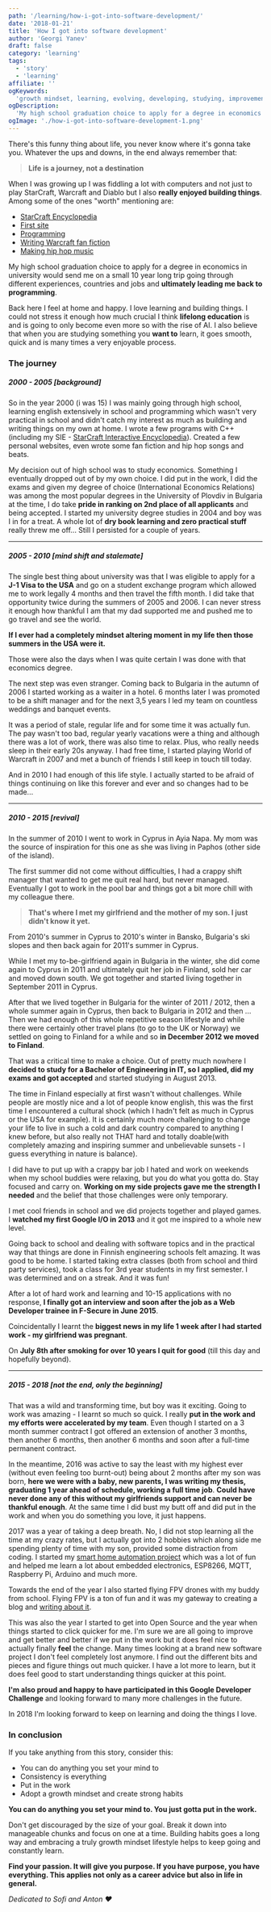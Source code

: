 ```yaml
---
path: '/learning/how-i-got-into-software-development/'
date: '2018-01-21'
title: 'How I got into software development'
author: 'Georgi Yanev'
draft: false
category: 'learning'
tags:
  - 'story'
  - 'learning'
affiliate: ''
ogKeywords:
  'growth mindset, learning, evolving, developing, studying, improvement, goal list, progress, taking a look back, looking ahead, 2018, contribute to open source, google developer challenge scholarship, web dev, smart home automation, passion, grow, github, constant learning, life-long learning, story, journey, life, experience'
ogDescription:
  'My high school graduation choice to apply for a degree in economics in university would send me on a small 10 year long trip going through different experiences, countries and jobs and ultimately leading me back to programming.'
ogImage: './how-i-got-into-software-development-1.png'
---
```


There's this funny thing about life, you never know where it's gonna take you. Whatever the ups and downs, in the end always remember that:

> **Life is a journey, not a destination**

When I was growing up I was fiddling a lot with computers and not just to play StarCraft, Warcraft and Diablo but I also **really enjoyed building things**. Among some of the ones "worth" mentioning are:

- [StarCraft Encyclopedia][2]
- [First site][1]
- [Programming][1]
- [Writing Warcraft fan fiction][3]
- [Making hip hop music][4]

My high school graduation choice to apply for a degree in economics in university would send me on a small 10 year long trip going through different experiences, countries and jobs and **ultimately leading me back to programming**.

Back here I feel at home and happy. I love learning and building things. I could not stress it enough how much crucial I think **lifelong education** is and is going to only become even more so with the rise of AI. I also believe that when you are studying something you **want to** learn, it goes smooth, quick and is many times a very enjoyable process.

### The journey

##### 2000 - 2005 [background]

So in the year 2000 (i was 15) I was mainly going through high school, learning english extensively in school and programming which wasn't very practical in school and didn't catch my interest as much as building and writing things on my own at home.
I wrote a few programs with C++ (including my SIE - [StarCraft Interactive Encyclopedia][5]). Created a few personal websites, even wrote some fan fiction and hip hop songs and beats.

My decision out of high school was to study economics. Something I eventually dropped out of by my own choice. I did put in the work, I did the exams and given my degree of choice (International Economics Relations) was among the most popular degrees in the University of Plovdiv in Bulgaria at the time, I do take **pride in ranking on 2nd place of all applicants** and being accepted. I started my university degree studies in 2004 and boy was I in for a treat. A whole lot of **dry book learning and zero practical stuff** really threw me off... Still I persisted for a couple of years.

---

##### 2005 - 2010 [mind shift and stalemate]

The single best thing about university was that I was eligible to apply for a **J-1 Visa to the USA** and go on a student exchange program which allowed me to work legally 4 months and then travel the fifth month. I did take that opportunity twice during the summers of 2005 and 2006. I can never stress it enough how thankful I am that my dad supported me and pushed me to go travel and see the world.

**If I ever had a completely mindset altering moment in my life then those summers in the USA were it.**

Those were also the days when I was quite certain I was done with that economics degree.

The next step was even stranger. Coming back to Bulgaria in the autumn of 2006 I started working as a waiter in a hotel. 6 months later I was promoted to be a shift manager and for the next 3,5 years I led my team on countless weddings and banquet events.

It was a period of stale, regular life and for some time it was actually fun. The pay wasn't too bad, regular yearly vacations were a thing and although there was a lot of work, there was also time to relax. Plus, who really needs sleep in their early 20s anyway. I had free time, I started playing World of Warcraft in 2007 and met a bunch of friends I still keep in touch till today.

And in 2010 I had enough of this life style. I actually started to be afraid of things continuing on like this forever and ever and so changes had to be made...

---

##### 2010 - 2015 [revival]

In the summer of 2010 I went to work in Cyprus in Ayia Napa. My mom was the source of inspiration for this one as she was living in Paphos (other side of the island).

The first summer did not come without difficulties, I had a crappy shift manager that wanted to get me quit real hard, but never managed. Eventually I got to work in the pool bar and things got a bit more chill with my colleague there.

> **That's where I met my girlfriend and the mother of my son. I just didn't know it yet.**

From 2010's summer in Cyprus to 2010's winter in Bansko, Bulgaria's ski slopes and then back again for 2011's summer in Cyprus.

While I met my to-be-girlfriend again in Bulgaria in the winter, she did come again to Cyprus in 2011 and ultimately quit her job in Finland, sold her car and moved down south. We got together and started living together in September 2011 in Cyprus.

After that we lived together in Bulgaria for the winter of 2011 / 2012, then a whole summer again in Cyprus, then back to Bulgaria in 2012 and then ...
Then we had enough of this whole repetitive season lifestyle and while there were certainly other travel plans (to go to the UK or Norway) we settled on going to Finland for a while and so **in December 2012 we moved to Finland**.

That was a critical time to make a choice. Out of pretty much nowhere I **decided to study for a Bachelor of Engineering in IT, so I applied, did my exams and got accepted** and started studying in August 2013.

The time in Finland especially at first wasn't without challenges. While people are mostly nice and a lot of people know english, this was the first time I encountered a cultural shock (which I hadn't felt as much in Cyprus or the USA for example). It is certainly much more challenging to change your life to live in such a cold and dark country compared to anything I knew before, but also really not THAT hard and totally doable(with completely amazing and inspiring summer and unbelievable sunsets - I guess everything in nature is balance).

I did have to put up with a crappy bar job I hated and work on weekends when my school buddies were relaxing, but you do what you gotta do. Stay focused and carry on. **Working on my side projects gave me the strength I needed** and the belief that those challenges were only temporary.

I met cool friends in school and we did projects together and played games. I **watched my first Google I/O in 2013** and it got me inspired to a whole new level.

Going back to school and dealing with software topics and in the practical way that things are done in Finnish engineering schools felt amazing. It was good to be home.
I started taking extra classes (both from school and third party services), took a class for 3rd year students in my first semester. I was determined and on a streak. And it was fun!

After a lot of hard work and learning and 10-15 applications with no response, **I finally got an interview and soon after the job as a Web Developer trainee in F-Secure in June 2015**.

Coincidentally I learnt the **biggest news in my life 1 week after I had started work - my girlfriend was pregnant**.

On **July 8th after smoking for over 10 years I quit for good** (till this day and hopefully beyond).

---

##### 2015 - 2018 [not the end, only the beginning]

That was a wild and transforming time, but boy was it exciting. Going to work was amazing - I learnt so much so quick. I really **put in the work and my efforts were accelerated by my team**. Even though I started on a 3 month summer contract I got offered an extension of another 3 months, then another 6 months, then another 6 months and soon after a full-time permanent contract.

In the meantime, 2016 was active to say the least with my highest ever (without even feeling too burnt-out) being about 2 months after my son was born, **here we were with a baby, new parents, I was writing my thesis, graduating 1 year ahead of schedule, working a full time job**. **Could have never done any of this without my girlfriends support and can never be thankful enough**. At the same time I did bust my butt off and did put in the work and when you do something you love, it just happens.

2017 was a year of taking a deep breath. No, I did not stop learning all the time at my crazy rates, but I actually got into 2 hobbies which along side me spending plenty of time with my son, provided some distraction from coding. I started my [smart home automation project][6] which was a lot of fun and helped me learn a lot about embedded electronics, ESP8266, MQTT, Raspberry Pi, Arduino and much more.

Towards the end of the year I also started flying FPV drones with my buddy from school. Flying FPV is a ton of fun and it was my gateway to creating a blog and [writing about it][7].

This was also the year I started to get into Open Source and the year when things started to click quicker for me. I'm sure we are all going to improve and get better and better if we put in the work but it does feel nice to actually finally **feel** the change. Many times looking at a brand new software project I don't feel completely lost anymore. I find out the different bits and pieces and figure things out much quicker. I have a lot more to learn, but it does feel good to start understanding things quicker at this point.

**I'm also proud and happy to have participated in this Google Developer Challenge** and looking forward to many more challenges in the future.

In 2018 I'm looking forward to keep on learning and doing the things I love.

### In conclusion

If you take anything from this story, consider this:

- You can do anything you set your mind to
- Consistency is everything
- Put in the work
- Adopt a growth mindset and create strong habits

**You can do anything you set your mind to. You just gotta put in the work.**

Don't get discouraged by the size of your goal. Break it down into manageable chunks and focus on one at a time. Building habits goes a long way and embracing a truly growth mindset lifestyle helps to keep going and constantly learn.

**Find your passion. It will give you purpose. If you have purpose, you have everything. This applies not only as a career advice but also in life in general.**

_Dedicated to Sofi and Anton ❤️_

[0]: Linkslist
[1]: /eternal-archives/my-first-site-and-programs/
[2]: /eternal-archives/starcraft-encyclopedia/
[3]: /eternal-archives/fiction/sargeras-tomb/
[4]: /eternal-archives/music/
[5]: /sie.exe
[6]: /smart-home/living-with-smart-home-automation
[7]: /fpv/getting-started-with-fpv-drones

